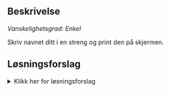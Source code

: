 ## Beskrivelse

_Vanskelighetsgrad: Enkel_

Skriv navnet ditt i en streng og print den på skjermen.

## Løsningsforslag

<details>
  <summary>Klikk her for løsningsforslag</summary>

```python
navn = "Ola"
print("Jeg heter " + navn)
```

</details>
